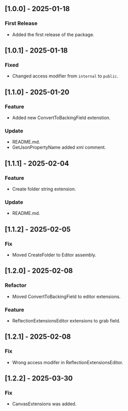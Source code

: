 ## [1.0.0] - 2025-01-18
### First Release
- Added the first release of the package.
## [1.0.1] - 2025-01-18
### Fixed
- Changed access modifier from `internal` to `public`.
## [1.1.0] - 2025-01-20
### Feature
- Added new ConvertToBackingField extenstion.
### Update
- README.md.
- GetJsonPropertyName added xml comment.
## [1.1.1] - 2025-02-04
### Feature
- Create folder string extension.
### Update
- README.md.
## [1.1.2] - 2025-02-05
### Fix
- Moved CreateFolder to Editor assembly.
## [1.2.0] - 2025-02-08
### Refactor
- Moved ConvertToBackingField to editor extensions.
### Feature
- ReflectionExtensionsEditor extensions to grab field.
## [1.2.1] - 2025-02-08
### Fix
- Wrong access modifer in ReflectionExtensionsEditor.
## [1.2.2] - 2025-03-30
### Fix
- CanvasExtensions was added.